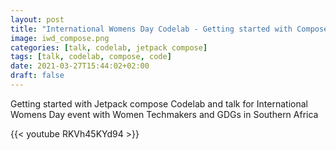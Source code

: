 ```yaml
---
layout: post
title: "International Womens Day Codelab - Getting started with Compose"
image: iwd_compose.png
categories: [talk, codelab, jetpack compose]
tags: [talk, codelab, compose, code]
date: 2021-03-27T15:44:02+02:00
draft: false
---
```


Getting started with Jetpack compose Codelab and talk for International Womens Day event with Women Techmakers and GDGs in Southern Africa

{{< youtube RKVh45KYd94 >}}
